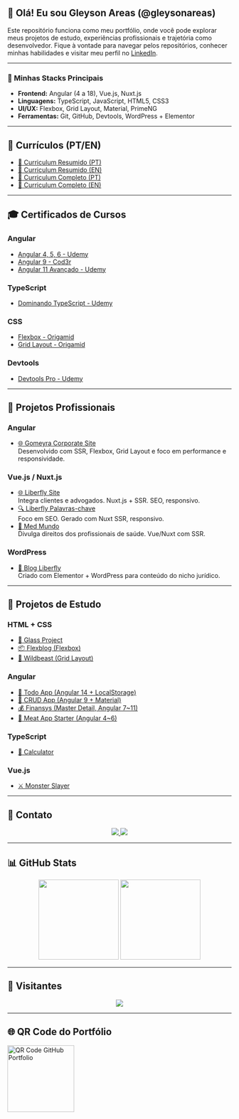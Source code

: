 ## 👋 Olá! Eu sou Gleyson Areas (@gleysonareas)

Este repositório funciona como meu portfólio, onde você pode explorar meus projetos de estudo, experiências profissionais e trajetória como desenvolvedor. Fique à vontade para navegar pelos repositórios, conhecer minhas habilidades e visitar meu perfil no [LinkedIn](https://www.linkedin.com/in/gleyson-areas-da-silva-a2b79b115/).

---

### 🚀 Minhas Stacks Principais
- **Frontend:** Angular (4 a 18), Vue.js, Nuxt.js
- **Linguagens:** TypeScript, JavaScript, HTML5, CSS3
- **UI/UX:** Flexbox, Grid Layout, Material, PrimeNG
- **Ferramentas:** Git, GitHub, Devtools, WordPress + Elementor

---

## 📄 Currículos (PT/EN)

- [📌 Curriculum Resumido (PT)](https://github.com/gleysonareas/gleysonareas/files/12033175/Curriculum.Gleyson.Resumido.pdf)
- [📌 Curriculum Resumido (EN)](https://github.com/gleysonareas/gleysonareas/files/12033174/Curriculum.Gleyson.Resumido.Ingles.pdf)
- [📌 Curriculum Completo (PT)](https://github.com/gleysonareas/gleysonareas/files/12033173/Curriculum.Gleyson.Completo.pdf)
- [📌 Curriculum Completo (EN)](https://github.com/gleysonareas/gleysonareas/files/12033172/Curriculum.Gleyson.Completo.Ingles.pdf)

---

## 🎓 Certificados de Cursos

### Angular
- [Angular 4, 5, 6 - Udemy](https://www.udemy.com/certificate/UC-c6b79824-3518-48c0-ba67-d6848cb60107/)
- [Angular 9 - Cod3r](https://www.cod3r.com.br/certificates/1kjsut8fbt)
- [Angular 11 Avançado - Udemy](https://www.udemy.com/certificate/UC-112fab47-c632-44d7-8494-c8295cceca1b/)

### TypeScript
- [Dominando TypeScript - Udemy](https://www.udemy.com/certificate/UC-213b3589-c04d-4dfe-bb7d-9b18c4564369/)

### CSS
- [Flexbox - Origamid](https://origamid.com/certificate/089ca63e)
- [Grid Layout - Origamid](https://origamid.com/certificate/04f41437)

### Devtools
- [Devtools Pro - Udemy](https://www.udemy.com/certificate/UC-6c12f9cf-1c99-4bb9-a847-fcad355678d1/)

---

## 💼 Projetos Profissionais

### Angular
- [🌐 Gomeyra Corporate Site](https://www.gomeyra.com/)  
  Desenvolvido com SSR, Flexbox, Grid Layout e foco em performance e responsividade.

### Vue.js / Nuxt.js
- [🌐 Liberfly Site](https://www.liberfly.com.br/)  
  Integra clientes e advogados. Nuxt.js + SSR. SEO, responsivo.
- [🔍 Liberfly Palavras-chave](https://liberfly.liberfly.com.br/)  
  Foco em SEO. Gerado com Nuxt SSR, responsivo.
- [🏥 Med Mundo](https://www.medmundo.com.br/)  
  Divulga direitos dos profissionais de saúde. Vue/Nuxt com SSR.

### WordPress
- [📰 Blog Liberfly](https://blog.liberfly.com.br/)  
  Criado com Elementor + WordPress para conteúdo do nicho jurídico.

---

## 🧪 Projetos de Estudo

### HTML + CSS
- [🔮 Glass Project](https://gleysonareas.github.io/glass-project/)
- [📦 Flexblog (Flexbox)](https://gleysonareas.github.io/flexblog/)
- [🐯 Wildbeast (Grid Layout)](https://gleysonareas.github.io/wildbeast/)

### Angular
- [📝 Todo App (Angular 14 + LocalStorage)](https://gleysonareas.github.io/todo-app/)
- [🔧 CRUD App (Angular 9 + Material)](https://gleysonareas.github.io/crud/)
- [💰 Finansys (Master Detail, Angular 7~11)](https://gleysonareas.github.io/finansys/)
- [🍔 Meat App Starter (Angular 4~6)](https://gleysonareas.github.io/meat-app-starter/)

### TypeScript
- [🧮 Calculator](https://gleysonareas.github.io/calculator/)

### Vue.js
- [⚔️ Monster Slayer](https://gleysonareas.github.io/monster-slayer/)

---

## 📱 Contato

<div align="center">
  <a href="mailto:gleysonareasdasilva@gmail.com">
    <img src="https://img.shields.io/badge/-Gmail-%23333?style=for-the-badge&logo=gmail&logoColor=white">
  </a>
  <a href="https://www.linkedin.com/in/gleyson-areas-da-silva/">
    <img src="https://img.shields.io/badge/-LinkedIn-%230077B5?style=for-the-badge&logo=linkedin&logoColor=white">
  </a>
</div>

---

## 📊 GitHub Stats

<div align="center">
  <img height="180em" src="https://github-readme-stats.vercel.app/api/top-langs/?username=gleysonareas&theme=chartreuse-dark&layout=compact"/>
  <img height="180em" src="https://github-readme-stats.vercel.app/api?username=gleysonareas&theme=chartreuse-dark&include_all_commits=true"/>   
</div>

---

## 🧭 Visitantes

<p align="center">
  <img src="https://profile-counter.glitch.me/gleysonareas/count.svg" />  
</p>

---

## 🌐 QR Code do Portfólio

<img src="https://api.qrserver.com/v1/create-qr-code/?size=150x150&data=https://github.com/gleysonareas" alt="QR Code GitHub Portfolio" width="150" />

